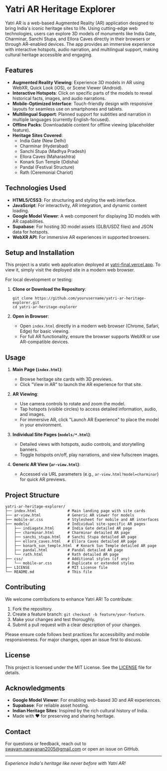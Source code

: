 # Yatri AR Heritage Explorer

Yatri AR is a web-based Augmented Reality (AR) application designed to bring India's iconic heritage sites to life. Using cutting-edge web technologies, users can explore 3D models of monuments like India Gate, Charminar, Sanchi Stupa, and Ellora Caves directly in their browsers or through AR-enabled devices. The app provides an immersive experience with interactive hotspots, audio narration, and multilingual support, making cultural heritage accessible and engaging.

## Features

- **Augmented Reality Viewing**: Experience 3D models in AR using WebXR, Quick Look (iOS), or Scene Viewer (Android).
- **Interactive Hotspots**: Click on specific parts of the models to reveal historical facts, images, and audio narrations.
- **Mobile-Optimized Interface**: Touch-friendly design with responsive layouts for seamless use on smartphones and tablets.
- **Multilingual Support**: Planned support for subtitles and narration in multiple languages (currently English-focused).
- **Offline Packs**: Downloadable content for offline viewing (placeholder feature).
- **Heritage Sites Covered**:
  - India Gate (New Delhi)
  - Charminar (Hyderabad)
  - Sanchi Stupa (Madhya Pradesh)
  - Ellora Caves (Maharashtra)
  - Konark Sun Temple (Odisha)
  - Pandal (Festival Structure)
  - Rath (Ceremonial Chariot)

## Technologies Used

- **HTML5/CSS3**: For structuring and styling the web interface.
- **JavaScript**: For interactivity, AR integration, and dynamic content loading.
- **Google Model Viewer**: A web component for displaying 3D models with AR capabilities.
- **Supabase**: For hosting 3D model assets (GLB/USDZ files) and JSON data for hotspots.
- **WebXR API**: For immersive AR experiences in supported browsers.

## Setup and Installation

This project is a static web application deployed at [yatri-final.vercel.app](https://yatri-final.vercel.app). To view it, simply visit the deployed site in a modern web browser.

For local development or testing:

1. **Clone or Download the Repository**:
   ```
   git clone https://github.com/yourusername/yatri-ar-heritage-explorer.git
   cd yatri-ar-heritage-explorer
   ```

2. **Open in Browser**:
   - Open `index.html` directly in a modern web browser (Chrome, Safari, Edge) for basic viewing.
   - For full AR functionality, ensure the browser supports WebXR or use AR-compatible devices.

## Usage

1. **Main Page (`index.html`)**:
   - Browse heritage site cards with 3D previews.
   - Click "View in AR" to launch the AR experience for that site.

2. **AR Viewing**:
   - Use camera controls to rotate and zoom the model.
   - Tap hotspots (visible circles) to access detailed information, audio, and images.
   - For immersive AR, click "Launch AR Experience" to place the model in your environment.

3. **Individual Site Pages (`models/*.html`)**:
   - Detailed views with hotspots, audio controls, and storytelling banners.
   - Toggle hotspots on/off, play narrations, and view fullscreen images.

4. **Generic AR View (`ar-view.html`)**:
   - Accessed via URL parameters (e.g., `ar-view.html?model=charminar`) for quick AR previews.

## Project Structure

```
yatri-ar-heritage-explorer/
├── index.html              # Main landing page with site cards
├── ar-view.html            # Generic AR viewer for models
├── mobile-ar.css           # Stylesheet for mobile and AR interfaces
├── models/                 # Individual site-specific AR pages
│   ├── indiagate.html      # India Gate detailed AR page
│   ├── charminar.html      # Charminar detailed AR page
│   ├── sanchi_stupa.html   # Sanchi Stupa detailed AR page
│   ├── ellora_caves.html   # Ellora Caves detailed AR page
│   ├── konark_sun_temple.html  # Konark Sun Temple detailed AR page
│   ├── pandal.html         # Pandal detailed AR page
│   └── rath.html           # Rath detailed AR page
├── css/                    # Additional styles (if any)
│   └── mobile-ar.css       # Duplicate or extended styles
├── LICENSE                 # MIT License file
└── README.md               # This file
```

## Contributing

We welcome contributions to enhance Yatri AR! To contribute:

1. Fork the repository.
2. Create a feature branch: `git checkout -b feature/your-feature`.
3. Make your changes and test thoroughly.
4. Submit a pull request with a clear description of your changes.

Please ensure code follows best practices for accessibility and mobile responsiveness. For major changes, open an issue first to discuss.

## License

This project is licensed under the MIT License. See the [LICENSE](LICENSE) file for details.

## Acknowledgments

- **Google Model Viewer**: For enabling web-based 3D and AR experiences.
- **Supabase**: For reliable asset hosting.
- **Indian Heritage Sites**: Inspired by the rich cultural history of India.
- Made with ❤️ for preserving and sharing heritage.

## Contact

For questions or feedback, reach out to swayam.narayanan2005@gmail.com or open an issue on GitHub.

---

*Experience India's heritage like never before with Yatri AR!*
